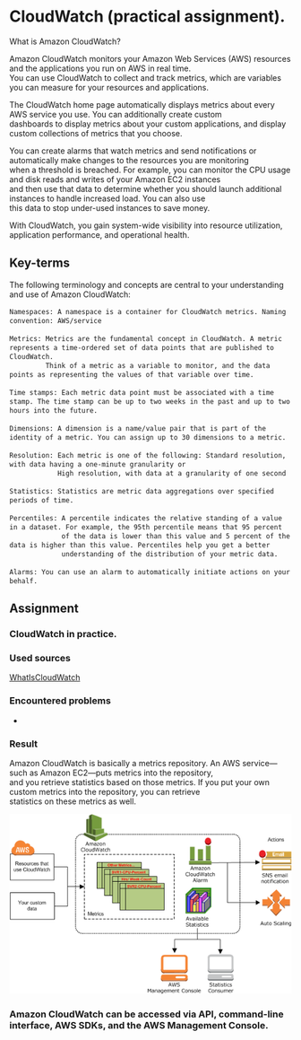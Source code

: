 # CloudWatch (practical assignment).  
What is Amazon CloudWatch?  

Amazon CloudWatch monitors your Amazon Web Services (AWS) resources and the applications you run on AWS in real time.   
You can use CloudWatch to collect and track metrics, which are variables you can measure for your resources and applications.  

The CloudWatch home page automatically displays metrics about every AWS service you use. You can additionally create custom   
dashboards to display metrics about your custom applications, and display custom collections of metrics that you choose.  

You can create alarms that watch metrics and send notifications or automatically make changes to the resources you are monitoring   
when a threshold is breached. For example, you can monitor the CPU usage and disk reads and writes of your Amazon EC2 instances   
and then use that data to determine whether you should launch additional instances to handle increased load. You can also use   
this data to stop under-used instances to save money.  

With CloudWatch, you gain system-wide visibility into resource utilization, application performance, and operational health.  

## Key-terms  
The following terminology and concepts are central to your understanding and use of Amazon CloudWatch:

    Namespaces: A namespace is a container for CloudWatch metrics. Naming convention: AWS/service

    Metrics: Metrics are the fundamental concept in CloudWatch. A metric represents a time-ordered set of data points that are published to CloudWatch.   
             Think of a metric as a variable to monitor, and the data points as representing the values of that variable over time.   

    Time stamps: Each metric data point must be associated with a time stamp. The time stamp can be up to two weeks in the past and up to two hours into the future.   

    Dimensions: A dimension is a name/value pair that is part of the identity of a metric. You can assign up to 30 dimensions to a metric.  

    Resolution: Each metric is one of the following: Standard resolution, with data having a one-minute granularity or  
                High resolution, with data at a granularity of one second

    Statistics: Statistics are metric data aggregations over specified periods of time.  

    Percentiles: A percentile indicates the relative standing of a value in a dataset. For example, the 95th percentile means that 95 percent   
                 of the data is lower than this value and 5 percent of the data is higher than this value. Percentiles help you get a better   
                 understanding of the distribution of your metric data.  

    Alarms: You can use an alarm to automatically initiate actions on your behalf.  

## Assignment  
### CloudWatch in practice.  

### Used sources  
[WhatIsCloudWatch](https://docs.aws.amazon.com/AmazonCloudWatch/latest/monitoring/WhatIsCloudWatch.html)  

### Encountered problems  
-  

### Result  
Amazon CloudWatch is basically a metrics repository. An AWS service—such as Amazon EC2—puts metrics into the repository,   
and you retrieve statistics based on those metrics. If you put your own custom metrics into the repository, you can retrieve   
statistics on these metrics as well.  

![CloudWatch-pic](CW-Overview.png)  

### Amazon CloudWatch can be accessed via API, command-line interface, AWS SDKs, and the AWS Management Console.  
